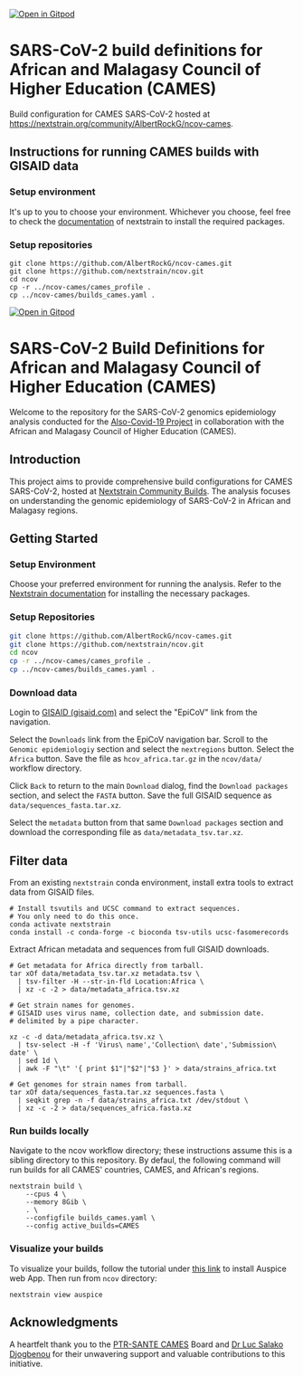 [![Open in Gitpod](https://gitpod.io/button/open-in-gitpod.svg)](https://gitpod.io/#https://github.com/AlbertRockG/ncov-cames)
# SARS-CoV-2 build definitions for African and Malagasy Council of Higher Education (CAMES)

Build configuration for CAMES SARS-CoV-2 hosted at https://nextstrain.org/community/AlbertRockG/ncov-cames.

## Instructions for running CAMES builds with GISAID data

### Setup environment

It's up to you to choose your environment. Whichever you choose, feel free to check the [documentation](https://docs.nextstrain.org/projects/cli/en/stable/) of nextstrain to install the required packages.

### Setup repositories

```
git clone https://github.com/AlbertRockG/ncov-cames.git
git clone https://github.com/nextstrain/ncov.git
cd ncov
cp -r ../ncov-cames/cames_profile .
cp ../ncov-cames/builds_cames.yaml .
```
[![Open in Gitpod](https://gitpod.io/button/open-in-gitpod.svg)](https://gitpod.io/#https://github.com/AlbertRockG/ncov-cames)

# SARS-CoV-2 Build Definitions for African and Malagasy Council of Higher Education (CAMES)

Welcome to the repository for the SARS-CoV-2 genomics epidemiology analysis conducted for the [Also-Covid-19 Project](https://www.lecames.org/prix-macky-sall-pour-la-recherche-du-cames-60-millions-de-francs-pour-une-equipe-pluridisciplinaire-travaillant-sur-les-differents-aspects-de-la-covid-19/) in collaboration with the African and Malagasy Council of Higher Education (CAMES).

## Introduction

This project aims to provide comprehensive build configurations for CAMES SARS-CoV-2, hosted at [Nextstrain Community Builds](https://nextstrain.org/community/AlbertRockG/ncov-cames). The analysis focuses on understanding the genomic epidemiology of SARS-CoV-2 in African and Malagasy regions.

## Getting Started

### Setup Environment

Choose your preferred environment for running the analysis. Refer to the [Nextstrain documentation](https://docs.nextstrain.org/projects/cli/en/stable/) for installing the necessary packages.

### Setup Repositories

```bash
git clone https://github.com/AlbertRockG/ncov-cames.git
git clone https://github.com/nextstrain/ncov.git
cd ncov
cp -r ../ncov-cames/cames_profile .
cp ../ncov-cames/builds_cames.yaml .

```

### Download data

Login to [GISAID (gisaid.com)](https://www.gisaid.org/) and select the "EpiCoV" link from the navigation.

Select the `Downloads` link from the EpiCoV navigation bar. Scroll to the `Genomic epidemiologiy` section and select the `nextregions` button. Select the `Africa` button. Save the file as `hcov_africa.tar.gz` in the `ncov/data/` workflow directory.

Click `Back` to return to the main `Download` dialog, find the `Download packages` section, and select the `FASTA` button. Save the full GISAID sequence as `data/sequences_fasta.tar.xz`.

Select the `metadata` button from that same `Download packages` section and download the corresponding file as `data/metadata_tsv.tar.xz`.

## Filter data

From an existing `nextstrain` conda environment, install extra tools to extract data from GISAID files.

```
# Install tsvutils and UCSC command to extract sequences.
# You only need to do this once.
conda activate nextstrain
conda install -c conda-forge -c bioconda tsv-utils ucsc-fasomerecords
```

Extract African metadata and sequences from full GISAID downloads.

```
# Get metadata for Africa directly from tarball.
tar xOf data/metadata_tsv.tar.xz metadata.tsv \
  | tsv-filter -H --str-in-fld Location:Africa \
  | xz -c -2 > data/metadata_africa.tsv.xz

# Get strain names for genomes.
# GISAID uses virus name, collection date, and submission date.
# delimited by a pipe character.

xz -c -d data/metadata_africa.tsv.xz \
  | tsv-select -H -f 'Virus\ name','Collection\ date','Submission\ date' \
  | sed 1d \
  | awk -F "\t" '{ print $1"|"$2"|"$3 }' > data/strains_africa.txt

# Get genomes for strain names from tarball.
tar xOf data/sequences_fasta.tar.xz sequences.fasta \
  | seqkit grep -n -f data/strains_africa.txt /dev/stdout \
  | xz -c -2 > data/sequences_africa.fasta.xz
```

### Run builds locally

Navigate to the ncov workflow directory; these instructions assume this is a sibling directory to this repository. By defaul, the following command will run builds for all CAMES' countries, CAMES, and African's regions.

```
nextstrain build \
    --cpus 4 \
    --memory 8Gib \
    . \
    --configfile builds_cames.yaml \
    --config active_builds=CAMES
```
### Visualize your builds

To visualize your builds, follow the tutorial under [this link](https://docs.nextstrain.org/projects/auspice/en/stable/introduction/install.html) to install Auspice web App. Then run from `ncov` directory:

```
nextstrain view auspice
```
## Acknowledgments

A heartfelt thank you to the [PTR-SANTE CAMES](https://www.linkedin.com/in/ptr-sante-cames-25b140203/?originalSubdomain=bj) Board and [Dr Luc Salako Djogbenou](https://www.linkedin.com/in/luc-djogb%C3%A9nou-088999124/) for their unwavering support and valuable contributions to this initiative.
